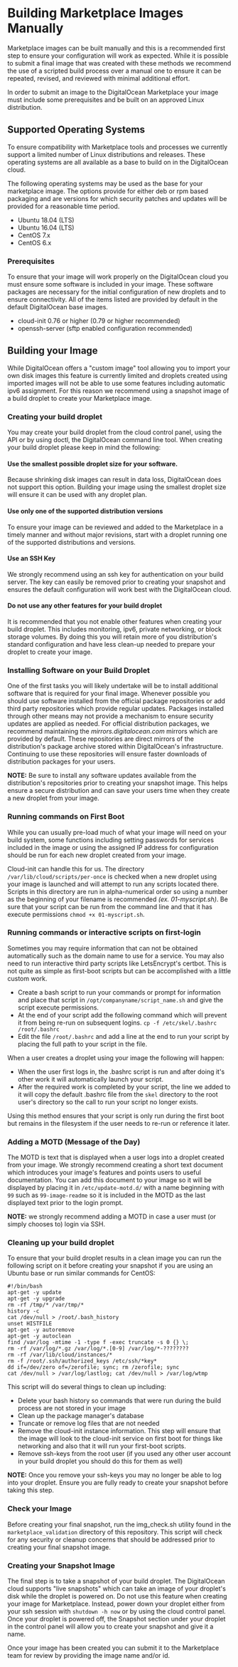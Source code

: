 # Building Marketplace Images Manually

Marketplace images can be built manually and this is a recommended first step to ensure your configuration will work as expected.  While it is possible to submit a final image that was created with these methods we recommend the use of a scripted build process over a manual one to ensure it can be repeated, revised, and reviewed with minimal additional effort.

In order to submit an image to the DigitalOcean Marketplace your image must include some prerequisites and be built on an approved Linux distribution.

## Supported Operating Systems

To ensure compatibility with Marketplace tools and processes we currently support a limited number of Linux distributions and releases.  These operating systems are all available as a base to build on in the DigitalOcean cloud.

The following operating systems may be used as the base for your marketplace image. The options provide for either deb or rpm based packaging and are versions for which security patches and updates will be provided for a reasonable time period.

* Ubuntu 18.04 (LTS)
* Ubuntu 16.04 (LTS)
* CentOS 7.x
* CentOS 6.x

### Prerequisites
To ensure that your image will work properly on the DigitalOcean cloud you must ensure some software is included in your image.  These software packages are necessary for the initial configuration of new droplets and to ensure connectivity.  All of the items listed are provided by default in the default DigitalOcean base images. 

* cloud-init 0.76 or higher (0.79 or higher recommended)
* openssh-server (sftp enabled configuration recommended)

## Building your Image
While DigitalOcean offers a "custom image" tool allowing you to import your own disk images this feature is currently limited and droplets created using imported images will not be able to use some features including automatic ipv6 assignment.  For this reason we recommend using a snapshot image of a build droplet to create your Marketplace image.

### Creating your build droplet
You may create your build droplet from the cloud control panel, using the API or by using doctl, the DigitalOcean command line tool.  When creating your build droplet please keep in mind the following:

#### Use the smallest possible droplet size for your software.
Because shrinking disk images can result in data loss, DigitalOcean does not support this option.  Building your image using the smallest droplet size will ensure it can be used with any droplet plan.

#### Use only one of the supported distribution versions
To ensure your image can be reviewed and added to the Marketplace in a timely manner and without major revisions, start with a droplet running one of the supported distributions and versions.

#### Use an SSH Key
We strongly recommend using an ssh key for authentication on your build server.  The key can easily be removed prior to creating your snapshot and ensures the default configuration will work best with the DigitalOcean cloud.

#### Do not use any other features for your build droplet
It is recommended that you not enable other features when creating your build droplet. This includes monitoring, ipv6, private networking, or block storage volumes. By doing this you will retain more of you distribution's standard configuration and have less clean-up needed to prepare your droplet to create your image.

### Installing Software on your Build Droplet
One of the first tasks you will likely undertake will be to install additional software that is required for your final image.  Whenever possible you should use software installed from the official package repositories or add third party repositories which provide regular updates.  Packages installed through other means may not provide a mechanism to ensure security updates are applied as needed.  For official distribution packages, we recommend maintaining the *mirrors.digitalocean.com* mirrors which are provided by default.  These repositories are direct mirrors of the distribution's package archive stored within DigitalOcean's infrastructure.  Continuing to use these repositories will ensure faster downloads of distribution packages for your users.

**NOTE:** Be sure to install any software updates available from the distribution's repositories prior to creating your snapshot image.  This helps ensure a secure distribution and can save your users time when they create a new droplet from your image.

### Running commands on First Boot
While you can usually pre-load much of what your image will need on your build system, some functions including setting passwords for services included in the image or using the assigned IP address for configuration should be run for each new droplet created from your image.  

Cloud-init can handle this for us.  The directory `/var/lib/cloud/scripts/per-once` is checked when a new droplet using your image is launched and will attempt to run any scripts located there.  Scripts in this directory are run in alpha-numerical order so using a number as the beginning of your filename is recommended *(ex. 01-myscript.sh)*.  Be sure that your script can be run from the command line and that it has execute permissions `chmod +x 01-myscript.sh`.

### Running commands or interactive scripts on first-login
Sometimes you may require information that can not be obtained automatically such as the domain name to use for a service.  You may also need to run interactive third party scripts like LetsEncrypt's certbot.  This is not quite as simple as first-boot scripts but can be accomplished with a little custom work.

* Create a bash script to run your commands or prompt for information and place that script in `/opt/companyname/script_name.sh` and give the script execute permissions.
* At the end of your script add the following command which will prevent it from being re-run on subsequent logins.  `cp -f /etc/skel/.bashrc /root/.bashrc`
* Edit the file `/root/.bashrc` and add a line at the end to run your script by placing the full path to your script in the file.

When a user creates a droplet using your image the following will happen:
* When the user first logs in, the .bashrc script is run and after doing it's other work it will automatically launch your script.
* After the required work is completed by your script, the line we added to it will copy the default .bashrc file from the `skel` directory to the root user's directory so the call to run your script no longer exists.

Using this method ensures that your script is only run during the first boot but remains in the filesystem if the user needs to re-run or reference it later.

### Adding a MOTD (Message of the Day)
The MOTD is text that is displayed when a user logs into a droplet created from your image.  We strongly recommend creating a short text document which introduces your image's features and points users to useful documentation.  You can add this document to your image so it will be displayed by placing it in `/etc/update-motd.d/` with a name beginning with `99` such as `99-image-readme` so it is included in the MOTD as the last displayed text prior to the login prompt.

**NOTE:** we strongly recommend adding a MOTD in case a user must (or simply chooses to) login via SSH.

### Cleaning up your build droplet

To ensure that your build droplet results in a clean image you can run the following script on it before creating your snapshot if you are using an Ubuntu base or run similar commands for CentOS:

```
#!/bin/bash
apt-get -y update
apt-get -y upgrade
rm -rf /tmp/* /var/tmp/*
history -c
cat /dev/null > /root/.bash_history
unset HISTFILE
apt-get -y autoremove
apt-get -y autoclean
find /var/log -mtime -1 -type f -exec truncate -s 0 {} \;
rm -rf /var/log/*.gz /var/log/*.[0-9] /var/log/*-????????
rm -rf /var/lib/cloud/instances/*
rm -f /root/.ssh/authorized_keys /etc/ssh/*key*
dd if=/dev/zero of=/zerofile; sync; rm /zerofile; sync
cat /dev/null > /var/log/lastlog; cat /dev/null > /var/log/wtmp
```

This script will do several things to clean up including:

* Delete your bash history so commands that were run during the build process are not stored in your image
* Clean up the package manager's database
* Truncate or remove log files that are not needed
* Remove the cloud-init instance information.  This step will ensure that the image will look to the cloud-init service on first boot for things like networking and also that it will run your first-boot scripts.
* Remove ssh-keys from the root user (if you used any other user account in your build droplet you should do this for them as well)

**NOTE:** Once you remove your ssh-keys you may no longer be able to log into your droplet. Ensure you are fully ready to create your snapshot before taking this step.

### Check your Image
Before creating your final snapshot, run the img_check.sh utility found in the `marketplace_validation` directory of this repository.  This script will check for any security or cleanup concerns that should be addressed prior to creating your final snapshot image.

### Creating your Snapshot Image

The final step is to take a snapshot of your build droplet.  The DigitalOcean cloud supports "live snapshots" which can take an image of your droplet's disk while the droplet is powered on.  Do not use this feature when creating your image for Marketplace.  Instead, power down your droplet either from your ssh session with `shutdown -h now` or by using the cloud control panel.  Once your droplet is powered off, the Snapshot section under your droplet in the control panel will allow you to create your snapshot and give it a name.

Once your image has been created you can submit it to the Marketplace team for review by providing the image name and/or id.